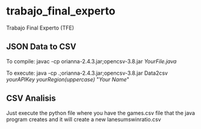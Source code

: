 # trabajo_final_experto
Trabajo Final Experto (TFE)

## JSON Data to CSV
To compile: javac -cp orianna-2.4.3.jar;opencsv-3.8.jar _YourFile.java_

To execute: java -cp .;orianna-2.4.3.jar;opencsv-3.8.jar Data2csv _yourAPIKey_ _yourRegion(uppercase)_ "_Your Name_"

## CSV Analisis
Just execute the python file where you have the games.csv file that the java program creates and it will create a new lanesumswinratio.csv